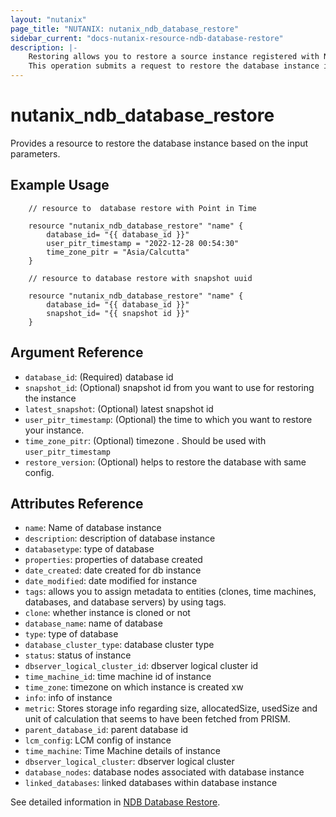 ```yaml
---
layout: "nutanix"
page_title: "NUTANIX: nutanix_ndb_database_restore"
sidebar_current: "docs-nutanix-resource-ndb-database-restore"
description: |-
    Restoring allows you to restore a source instance registered with NDB to a snapshot or point in time supported by the source instance time machine. You can restore an instance by using a snapshot ID, the point-in-time recovery (PITR) timestamp, or the latest snapshot. 
    This operation submits a request to restore the database instance in Nutanix database service (NDB).
---
```


# nutanix_ndb_database_restore

Provides a resource to restore the database instance based on the input parameters. 

## Example Usage

```hcl
    // resource to  database restore with Point in Time

    resource "nutanix_ndb_database_restore" "name" {
        database_id= "{{ database_id }}"
        user_pitr_timestamp = "2022-12-28 00:54:30"
        time_zone_pitr = "Asia/Calcutta"
    }

    // resource to database restore with snapshot uuid

    resource "nutanix_ndb_database_restore" "name" {
        database_id= "{{ database_id }}"
        snapshot_id= "{{ snapshot id }}"
    }
```

## Argument Reference

* `database_id`: (Required) database id
* `snapshot_id`: (Optional) snapshot id from you want to use for restoring the instance 
* `latest_snapshot`: (Optional) latest snapshot id
* `user_pitr_timestamp`: (Optional) the time to which you want to restore your instance.
* `time_zone_pitr`: (Optional) timezone . Should be used with  `user_pitr_timestamp`
* `restore_version`: (Optional) helps to restore the database with same config. 

## Attributes Reference

* `name`: Name of database instance
* `description`: description of database instance
* `databasetype`: type of database
* `properties`: properties of database created
* `date_created`: date created for db instance
* `date_modified`: date modified for instance
* `tags`: allows you to assign metadata to entities (clones, time machines, databases, and database servers) by using tags.
* `clone`: whether instance is cloned or not
* `database_name`: name of database
* `type`: type of database
* `database_cluster_type`: database cluster type
* `status`: status of instance
* `dbserver_logical_cluster_id`: dbserver logical cluster id
* `time_machine_id`: time machine id of instance 
* `time_zone`: timezone on which instance is created xw
* `info`: info of instance
* `metric`: Stores storage info regarding size, allocatedSize, usedSize and unit of calculation that seems to have been fetched from PRISM.
* `parent_database_id`: parent database id
* `lcm_config`: LCM config of instance
* `time_machine`: Time Machine details of instance
* `dbserver_logical_cluster`: dbserver logical cluster
* `database_nodes`: database nodes associated with database instance 
* `linked_databases`: linked databases within database instance


See detailed information in [NDB Database Restore](https://www.nutanix.dev/api_references/ndb/#/215deb77fba60-restore-database).